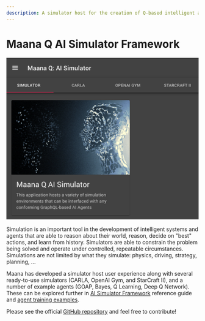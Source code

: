 ```yaml
---
description: A simulator host for the creation of Q-based intelligent agents
---
```


# Maana Q AI Simulator Framework

![Extensible open source simulator host](../.gitbook/assets/ai-simulator.png)

Simulation is an important tool in the development of intelligent systems and agents that are able to reason about their world, reason, decide on "best" actions, and learn from history.  Simulators are able to constrain the problem being solved and operate under controlled, repeatable circumstances.  Simulations are not limited by what they simulate: physics, driving, strategy, planning, ...

Maana has developed a simulator host user experience along with several ready-to-use simulators \(CARLA, OpenAI Gym, and StarCraft II\), and a number of example agents \(GOAP, Bayes, Q Learning, Deep Q Network\).  These can be explored further in [AI Simulator Framework](../product-guide/reference-guide/ai-simulator-framework/) reference guide and [agent training examples](../product-guide/reference-guide/ai-simulator-framework/simulators/openai-gym/taxi-v3-environment.md).

Please see the official [GitHub repository](https://github.com/maana-io/maana-ai-simulator-app) and feel free to contribute!

